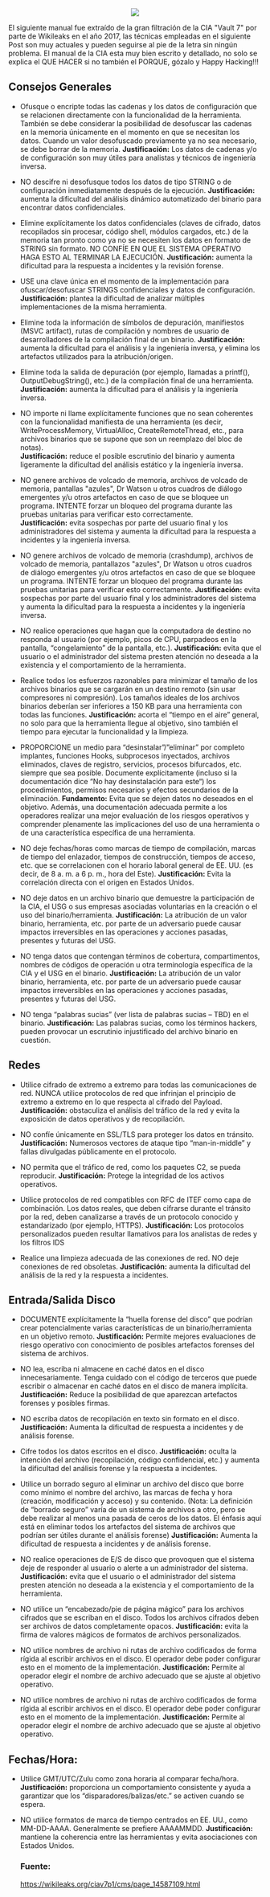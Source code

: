<center><img src="https://wikileaks.org/ciav7p1/logo.png"></center>

El siguiente manual fue extraído de la gran filtración de la CIA "Vault 7" por parte de Wikileaks en el año 2017, las técnicas empleadas en el siguiente Post son muy actuales y pueden seguirse al pie de la letra sin ningún problema.
El manual de la CIA esta muy bien escrito y detallado, no solo se explica el QUE HACER si no también el PORQUE, gózalo y Happy Hacking!!!

## Consejos Generales


- Ofusque o encripte todas las cadenas y los datos de configuración que se relacionen directamente con la funcionalidad de la herramienta. También se debe considerar la posibilidad de desofuscar las cadenas en la memoria únicamente en el momento en que se necesitan los datos. Cuando un valor desofuscado previamente ya no sea necesario, se debe borrar de la memoria.
    **Justificación:** Los datos de cadenas y/o de configuración son muy útiles para analistas y técnicos de ingeniería inversa.



- NO descifre ni desofusque todos los datos de tipo STRING o de configuración inmediatamente después de la ejecución.
    **Justificación:** aumenta la dificultad del análisis dinámico automatizado del binario para encontrar datos confidenciales.


- Elimine explícitamente los datos confidenciales (claves de cifrado, datos recopilados sin procesar, código shell, módulos cargados, etc.) de la memoria tan pronto como ya no se necesiten los datos en formato de STRING sin formato. NO CONFÍE EN QUE EL SISTEMA OPERATIVO HAGA ESTO AL TERMINAR LA EJECUCIÓN.
    **Justificación:** aumenta la dificultad para la respuesta a incidentes y la revisión forense.


- USE una clave única en el momento de la implementación para ofuscar/desofuscar STRINGS confidenciales y datos de configuración.
    **Justificación:** plantea la dificultad de analizar múltiples implementaciones de la misma herramienta.



- Elimine toda la información de símbolos de depuración, manifiestos (MSVC artifact), rutas de compilación y nombres de usuario de desarrolladores de la compilación final de un binario.
    **Justificación:** aumenta la dificultad para el análisis y la ingeniería inversa, y elimina los artefactos utilizados para la atribución/origen.



- Elimine toda la salida de depuración (por ejemplo, llamadas a printf(), OutputDebugString(), etc.) de la compilación final de una herramienta.    
    **Justificación:** aumenta la dificultad para el análisis y la ingeniería inversa.



- NO importe ni llame explícitamente funciones que no sean coherentes con la funcionalidad manifiesta de una herramienta (es decir, WriteProcessMemory, VirtualAlloc, CreateRemoteThread, etc., para archivos binarios que se supone que son un reemplazo del bloc de notas).    
    **Justificación:** reduce el posible escrutinio del binario y aumenta ligeramente la dificultad del análisis estático y la ingeniería inversa.


- NO genere archivos de volcado de memoria, archivos de volcado de memoria, pantallas "azules", Dr Watson u otros cuadros de diálogo emergentes y/u otros artefactos en caso de que se bloquee un programa. INTENTE forzar un bloqueo del programa durante las pruebas unitarias para verificar esto correctamente.    
    **Justificación:** evita sospechas por parte del usuario final y los administradores del sistema y aumenta la dificultad para la respuesta a incidentes y la ingeniería inversa.



- NO genere archivos de volcado de memoria (crashdump), archivos de volcado de memoria, pantallazos "azules", Dr Watson u otros cuadros de diálogo emergentes y/u otros artefactos en caso de que se bloquee un programa. INTENTE forzar un bloqueo del programa durante las pruebas unitarias para verificar esto correctamente. 
    **Justificación:** evita sospechas por parte del usuario final y los administradores del sistema y aumenta la dificultad para la respuesta a incidentes y la ingeniería inversa.


- NO realice operaciones que hagan que la computadora de destino no responda al usuario (por ejemplo, picos de CPU, parpadeos en la pantalla, “congelamiento” de la pantalla, etc.).
    **Justificación:** evita que el usuario o el administrador del sistema presten atención no deseada a la existencia y el comportamiento de la herramienta.


- Realice todos los esfuerzos razonables para minimizar el tamaño de los archivos binarios que se cargarán en un destino remoto (sin usar compresores ni compresión). Los tamaños ideales de los archivos binarios deberían ser inferiores a 150 KB para una herramienta con todas las funciones.
    **Justificación:** acorta el “tiempo en el aire” general, no solo para que la herramienta llegue al objetivo, sino también el tiempo para ejecutar la funcionalidad y la limpieza.


- PROPORCIONE un medio para “desinstalar”/”eliminar” por completo implantes, funciones Hooks, subprocesos inyectados, archivos eliminados, claves de registro, servicios, procesos bifurcados, etc. siempre que sea posible. Documente explícitamente (incluso si la documentación dice “No hay desinstalación para este“) los procedimientos, permisos necesarios y efectos secundarios de la eliminación.
    **Fundamento:** Evita que se dejen datos no deseados en el objetivo. Además, una documentación adecuada permite a los operadores realizar una mejor evaluación de los riesgos operativos y comprender plenamente las implicaciones del uso de una herramienta o de una característica específica de una herramienta.


- NO deje fechas/horas como marcas de tiempo de compilación, marcas de tiempo del enlazador, tiempos de construcción, tiempos de acceso, etc. que se correlacionen con el horario laboral general de EE. UU. (es decir, de 8 a. m. a 6 p. m., hora del Este).
    **Justificación:** Evita la correlación directa con el origen en Estados Unidos.


- NO deje datos en un archivo binario que demuestre la participación de la CIA, el USG o sus empresas asociadas voluntarias en la creación o el uso del binario/herramienta.
    **Justificación:** La atribución de un valor binario, herramienta, etc. por parte de un adversario puede causar impactos irreversibles en las operaciones y acciones pasadas, presentes y futuras del USG.

- NO tenga datos que contengan términos de cobertura, compartimentos, nombres de códigos de operación u otra terminología específica de la CIA y el USG en el binario.
    **Justificación:** La atribución de un valor binario, herramienta, etc. por parte de un adversario puede causar impactos irreversibles en las operaciones y acciones pasadas, presentes y futuras del USG.

- NO tenga “palabras sucias” (ver lista de palabras sucias – TBD) en el binario.
    **Justificación:** Las palabras sucias, como los términos hackers, pueden provocar un escrutinio injustificado del archivo binario en cuestión.

## Redes 

- Utilice cifrado de extremo a extremo para todas las comunicaciones de red. NUNCA utilice protocolos de red que infrinjan el principio de extremo a extremo en lo que respecta al cifrado del Payload.
    **Justificación:** obstaculiza el análisis del tráfico de la red y evita la exposición de datos operativos y de recopilación.

- NO confíe únicamente en SSL/TLS para proteger los datos en tránsito.
    **Justificación:** Numerosos vectores de ataque tipo “man-in-middle” y fallas divulgadas públicamente en el protocolo.

- NO permita que el tráfico de red, como los paquetes C2, se pueda reproducir.
    **Justificación:** Protege la integridad de los activos operativos.

- Utilice protocolos de red compatibles con RFC de ITEF como capa de combinación. Los datos reales, que deben cifrarse durante el tránsito por la red, deben canalizarse a través de un protocolo conocido y estandarizado (por ejemplo, HTTPS).
    **Justificación:** Los protocolos personalizados pueden resultar llamativos para los analistas de redes y los filtros IDS

- Realice una limpieza adecuada de las conexiones de red. NO deje conexiones de red obsoletas.
    **Justificación:** aumenta la dificultad del análisis de la red y la respuesta a incidentes.

## Entrada/Salida Disco

- DOCUMENTE explícitamente la “huella forense del disco” que podrían crear potencialmente varias características de un binario/herramienta en un objetivo remoto.
    **Justificación:** Permite mejores evaluaciones de riesgo operativo con conocimiento de posibles artefactos forenses del sistema de archivos.

- NO lea, escriba ni almacene en caché datos en el disco innecesariamente. Tenga cuidado con el código de terceros que puede escribir o almacenar en caché datos en el disco de manera implícita.
    **Justificación:** Reduce la posibilidad de que aparezcan artefactos forenses y posibles firmas.

- NO escriba datos de recopilación en texto sin formato en el disco.
    **Justificación:** Aumenta la dificultad de respuesta a incidentes y de análisis forense.

- Cifre todos los datos escritos en el disco.
    **Justificación:** oculta la intención del archivo (recopilación, código confidencial, etc.) y aumenta la dificultad del análisis forense y la respuesta a incidentes.

- Utilice un borrado seguro al eliminar un archivo del disco que borre como mínimo el nombre del archivo, las marcas de fecha y hora (creación, modificación y acceso) y su contenido. (Nota: La definición de “borrado seguro” varía de un sistema de archivos a otro, pero se debe realizar al menos una pasada de ceros de los datos. El énfasis aquí está en eliminar todos los artefactos del sistema de archivos que podrían ser útiles durante el análisis forense)
    **Justificación:** Aumenta la dificultad de respuesta a incidentes y de análisis forense.


- NO realice operaciones de E/S de disco que provoquen que el sistema deje de responder al usuario o alerte a un administrador del sistema.
    **Justificación:** evita que el usuario o el administrador del sistema presten atención no deseada a la existencia y el comportamiento de la herramienta.

- NO utilice un “encabezado/pie de página mágico” para los archivos cifrados que se escriban en el disco. Todos los archivos cifrados deben ser archivos de datos completamente opacos.
    **Justificación:** evita la firma de valores mágicos de formatos de archivos personalizados.

- NO utilice nombres de archivo ni rutas de archivo codificados de forma rígida al escribir archivos en el disco. El operador debe poder configurar esto en el momento de la implementación.
    **Justificación:** Permite al operador elegir el nombre de archivo adecuado que se ajuste al objetivo operativo.

- NO utilice nombres de archivo ni rutas de archivo codificados de forma rígida al escribir archivos en el disco. El operador debe poder configurar esto en el momento de la implementación. 
    **Justificación:** Permite al operador elegir el nombre de archivo adecuado que se ajuste al objetivo operativo.


## Fechas/Hora:

- Utilice GMT/UTC/Zulu como zona horaria al comparar fecha/hora.
    **Justificación:** proporciona un comportamiento consistente y ayuda a garantizar que los “disparadores/balizas/etc.” se activen cuando se espera.
    
- NO utilice formatos de marca de tiempo centrados en EE. UU., como MM-DD-AAAA. Generalmente se prefiere AAAAMMDD.
    **Justificación:** mantiene la coherencia entre las herramientas y evita asociaciones con Estados Unidos.



  ### Fuente:
  https://wikileaks.org/ciav7p1/cms/page_14587109.html
